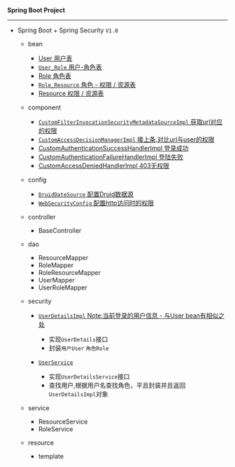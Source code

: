 **Spring Boot Project**


---
* Spring Boot + Spring Security `V1.0`
  * bean
    * [User 用户表](https://github.com/MAOA-L/demo/blob/master/src/main/java/top/cyanzoy/demo/bean/User.java)
    * [`User_Role` 用户-角色表]()
    * [Role 角色表]()
    * [`Role_Resource` 角色 - 权限 / 资源表]()
    * [Resource 权限 / 资源表]()
  * component
    * [`CustomFilterInvocationSecurityMetadataSourceImpl` 获取url对应的权限]()
    * [`CustomAccessDecisionManagerImpl` 接上条,对比url与user的权限]()
    * [CustomAuthenticationSuccessHandlerImpl 登录成功]()
    * [CustomAuthenticationFailureHandlerImpl 登陆失败]()
    * [CustomAccessDeniedHandlerImpl 403无权限]()
  * config
    * [`DruidDateSource` 配置Druid数据源]()
    * [`WebSecurityConfig` 配置http访问时的权限]()
  * controller
    * BaseController
  * dao
    * ResourceMapper
    * RoleMapper
    * RoleResourceMapper
    * UserMapper
    * UserRoleMapper
  * security
    
    * [`UserDetailsImpl` Note:当前登录的用户信息 - 与User bean有相似之处]()
        + 实现`UserDetails`接口
        + 封装`用户User` `角色Role`
        
    * [`UserService`]()
        + 实现`UserDetailsService`接口
        + 查找用户,根据用户名查找角色，平且封装并且返回`UserDetailsImpl`对象
    
  * service
    * ResourceService
    * RoleService
  * resource
    * template